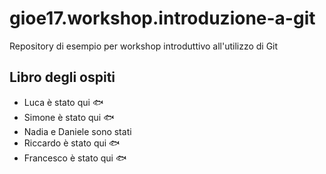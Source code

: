 ﻿# gioe17.workshop.introduzione-a-git
Repository di esempio per workshop introduttivo all'utilizzo di Git

## Libro degli ospiti

- Luca è stato qui :fish:
- Simone è stato qui :fish:
- Nadia e Daniele sono stati 
- Riccardo è stato qui :fish:
- Francesco è stato qui :fish:
